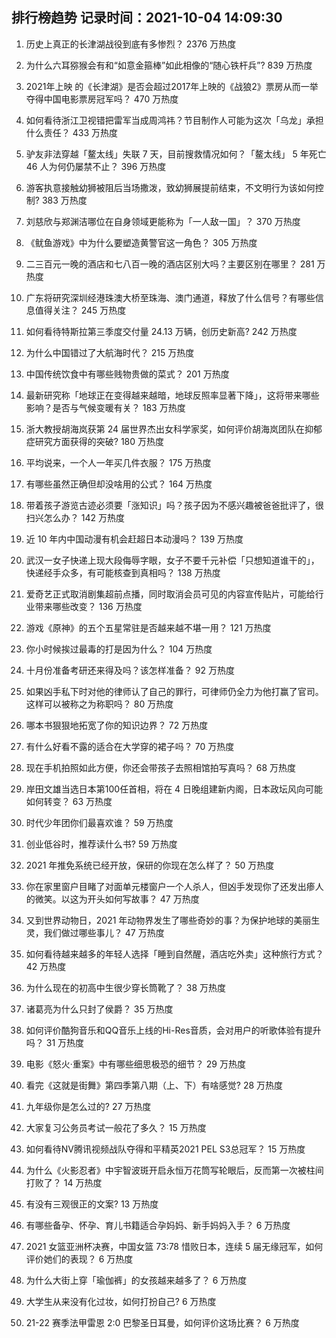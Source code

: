 
## 排行榜趋势 记录时间：2021-10-04 14:09:30
  
  1. 历史上真正的长津湖战役到底有多惨烈？ 2376 万热度
    
  2. 为什么六耳猕猴会有和“如意金箍棒”如此相像的“随心铁杆兵”? 839 万热度
    
  3. 2021年上映 的《长津湖》是否会超过2017年上映的《战狼2》票房从而一举夺得中国电影票房冠军吗？ 470 万热度
    
  4. 如何看待浙江卫视错把雷军当成周鸿祎？节目制作人可能为这次「乌龙」承担什么责任？ 433 万热度
    
  5. 驴友非法穿越「鳌太线」失联 7 天，目前搜救情况如何？「鳌太线」 5 年死亡 46 人为何仍屡禁不止？ 396 万热度
    
  6. 游客执意接触幼狮被阻后当场撒泼，致幼狮展提前结束，不文明行为该如何控制? 383 万热度
    
  7. 刘慈欣与郑渊洁哪位在自身领域更能称为「一人敌一国」？ 370 万热度
    
  8. 《鱿鱼游戏》中为什么要塑造黄警官这一角色？ 305 万热度
    
  9. 二三百元一晚的酒店和七八百一晚的酒店区别大吗？主要区别在哪里？ 281 万热度
    
  10. 广东将研究深圳经港珠澳大桥至珠海、澳门通道，释放了什么信号？有哪些信息值得关注？ 245 万热度
    
  11. 如何看待特斯拉第三季度交付量 24.13 万辆，创历史新高? 242 万热度
    
  12. 为什么中国错过了大航海时代？ 215 万热度
    
  13. 中国传统饮食中有哪些贱物贵做的菜式？ 201 万热度
    
  14. 最新研究称「地球正在变得越来越暗，地球反照率显著下降」，这将带来哪些影响？是否与气候变暖有关？ 183 万热度
    
  15. 浙大教授胡海岚获第 24 届世界杰出女科学家奖，如何评价胡海岚团队在抑郁症研究方面获得的突破? 180 万热度
    
  16. 平均说来，一个人一年买几件衣服？ 175 万热度
    
  17. 有哪些虽然正确但却没啥用的公式？ 164 万热度
    
  18. 带着孩子游览古迹必须要「涨知识」吗？孩子因为不感兴趣被爸爸批评了，很扫兴怎么办？ 142 万热度
    
  19. 近 10 年内中国动漫有机会赶超日本动漫吗？ 139 万热度
    
  20. 武汉一女子快递上现大段侮辱字眼，女子不要千元补偿「只想知道谁干的」，快递经手众多，有可能核查到真相吗？ 138 万热度
    
  21. 爱奇艺正式取消剧集超前点播，同时取消会员可见的内容宣传贴片，可能给行业带来哪些改变？ 136 万热度
    
  22. 游戏《原神》的五个五星常驻是否越来越不堪一用？ 121 万热度
    
  23. 你小时候挨过最毒的打是因为什么？ 104 万热度
    
  24. 十月份准备考研还来得及吗？该怎样准备？ 92 万热度
    
  25. 如果凶手私下时对他的律师认了自己的罪行，可律师仍全力为他打赢了官司。这样可以被称之为称职吗？ 80 万热度
    
  26. 哪本书狠狠地拓宽了你的知识边界？ 72 万热度
    
  27. 有什么好看不露的适合在大学穿的裙子吗？ 70 万热度
    
  28. 现在手机拍照如此方便，你还会带孩子去照相馆拍写真吗？ 68 万热度
    
  29. 岸田文雄当选日本第100任首相，将在 4 日晚组建新内阁，日本政坛风向可能如何转变？ 63 万热度
    
  30. 时代少年团你们最喜欢谁？ 59 万热度
    
  31. 创业低谷时，推荐读什么书? 59 万热度
    
  32. 2021 年推免系统已经开放，保研的你现在怎么样了？ 50 万热度
    
  33. 你在家里窗户目睹了对面单元楼窗户一个人杀人，但凶手发现你了还发出瘆人的微笑。以这为开头如何写故事？ 47 万热度
    
  34. 又到世界动物日，2021 年动物界发生了哪些奇妙的事？为保护地球的美丽生灵，我们做过哪些事儿？ 47 万热度
    
  35. 如何看待越来越多的年轻人选择「睡到自然醒，酒店吃外卖」这种旅行方式？ 42 万热度
    
  36. 为什么现在的初高中生很少穿长筒靴了？ 38 万热度
    
  37. 诸葛亮为什么只封了侯爵？ 35 万热度
    
  38. 如何评价酷狗音乐和QQ音乐上线的Hi-Res音质，会对用户的听歌体验有提升吗？ 31 万热度
    
  39. 电影《怒火·重案》中有哪些细思极恐的细节？ 29 万热度
    
  40. 看完《这就是街舞》第四季第八期（上、下）有啥感觉? 28 万热度
    
  41. 九年级你是怎么过的? 27 万热度
    
  42. 大家复习公务员考试一般花了多久？ 15 万热度
    
  43. 如何看待NV腾讯视频战队夺得和平精英2021 PEL S3总冠军？ 15 万热度
    
  44. 为什么《火影忍者》中宇智波斑开启永恒万花筒写轮眼后，反而第一次被柱间打败了？ 14 万热度
    
  45. 有没有三观很正的文案? 13 万热度
    
  46. 有哪些备孕、怀孕、育儿书籍适合孕妈妈、新手妈妈入手？ 6 万热度
    
  47. 2021 女篮亚洲杯决赛，中国女篮 73:78 惜败日本，连续 5 届无缘冠军，如何评价她们的表现？ 6 万热度
    
  48. 为什么大街上穿「瑜伽裤」的女孩越来越多了？ 6 万热度
    
  49. 大学生从来没有化过妆，如何打扮自己? 6 万热度
    
  50. 21-22 赛季法甲雷恩 2:0 巴黎圣日耳曼，如何评价这场比赛？ 6 万热度
    
